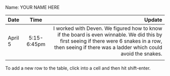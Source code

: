Name: YOUR NAME HERE

| Date    |    Time     |                                                                                                                                                                                                  Update |
|:--------|:-----------:|--------------------------------------------------------------------------------------------------------------------------------------------------------------------------------------------------------:|
| April 5 | 5:15-6:45pm | I worked with Deven. We figured how to know if the board is even winnable. We did this by first seeing if there were 6 snakes in a row, then seeing if there was a ladder which could avoid the snakes. |
|         |             |                                                                                                                                                                                                         |


To add a new row to the table, click into a cell and then hit shift-enter.